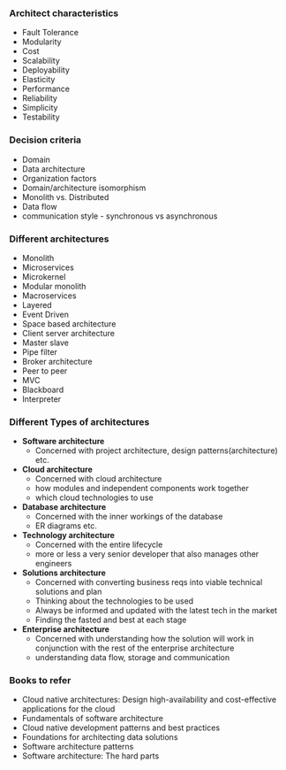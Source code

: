 
### Architect characteristics
- Fault Tolerance
- Modularity
- Cost
- Scalability
- Deployability
- Elasticity
- Performance
- Reliability
- Simplicity
- Testability

### Decision criteria
- Domain
- Data architecture
- Organization factors
- Domain/architecture isomorphism
- Monolith vs. Distributed
- Data flow
- communication style - synchronous vs asynchronous

### Different architectures
- Monolith
- Microservices
- Microkernel
- Modular monolith
- Macroservices
- Layered
- Event Driven
- Space based architecture
- Client server architecture
- Master slave
- Pipe filter
- Broker architecture
- Peer to peer
- MVC
- Blackboard
- Interpreter

### Different Types of architectures
- **Software architecture**
	-  Concerned with project architecture, design patterns(architecture) etc.
- **Cloud architecture**
	- Concerned with cloud architecture
	- how modules and independent components work together
	- which cloud technologies to use
- **Database architecture**
	- Concerned with the inner workings of the database
	- ER diagrams etc.
- **Technology architecture**
	- Concerned with the entire lifecycle
	- more or less a very senior developer that also manages other engineers
- **Solutions architecture**
	- Concerned with converting business reqs into viable technical solutions and plan
	- Thinking about the technologies to be used
	- Always be informed and updated with the latest tech in the market
	- Finding the fasted and best at each stage
- **Enterprise architecture**
	- Concerned with understanding how the solution will work in conjunction with the rest of the enterprise architecture
	- understanding data flow, storage and communication


### Books to refer
- Cloud native architectures: Design high-availability and cost-effective applications for the cloud
- Fundamentals of software architecture
- Cloud native development patterns and best practices
- Foundations for architecting data solutions
- Software architecture patterns
- Software architecture: The hard parts

